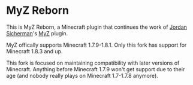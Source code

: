 # MyZ Reborn

This is MyZ Reborn, a Minecraft plugin that continues the work of [Jordan Sicherman](https://www.github.com/JordanSicherman)'s [MyZ](https://www.github.com/JordanSicherman/MyZ) plugin.

MyZ offically supports Minecraft 1.7.9-1.8.1. Only this fork has support for Minecraft 1.8.3 and up.

This fork is focused on maintaining compatibility with later versions of Minecraft. Anything before Minecraft 1.7.9 won't get support due to their age (and nobody really plays on Minecraft 1.7-1.7.8 anymore).



